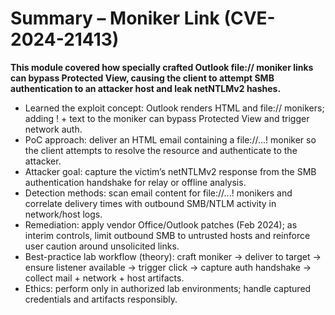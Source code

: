 # Summary – Moniker Link (CVE-2024-21413)

**This module covered how specially crafted Outlook file:// moniker links can bypass Protected View, causing the client to attempt SMB authentication to an attacker host and leak netNTLMv2 hashes.**

- Learned the exploit concept: Outlook renders HTML and file:// monikers; adding ! + text to the moniker can bypass Protected View and trigger network auth.
- PoC approach: deliver an HTML email containing a file://...! moniker so the client attempts to resolve the resource and authenticate to the attacker.
- Attacker goal: capture the victim’s netNTLMv2 response from the SMB authentication handshake for relay or offline analysis.
- Detection methods: scan email content for file://...! monikers and correlate delivery times with outbound SMB/NTLM activity in network/host logs.
- Remediation: apply vendor Office/Outlook patches (Feb 2024); as interim controls, limit outbound SMB to untrusted hosts and reinforce user caution around unsolicited links.
- Best-practice lab workflow (theory): craft moniker → deliver to target → ensure listener available → trigger click → capture auth handshake → collect mail + network + host artifacts.
- Ethics: perform only in authorized lab environments; handle captured credentials and artifacts responsibly.
